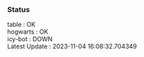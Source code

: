 ### Status


table : OK  
hogwarts : OK  
icy-bot : DOWN  
Latest Update : 2023-11-04 16:08:32.704349
